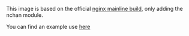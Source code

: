 This image is based on the official [nginx mainline build](https://github.com/nginxinc/docker-nginx/blob/master/mainline/alpine/Dockerfile), only adding the nchan module.

You can find an example use [here](https://github.com/meroje/alpine-nchan-example)
